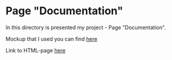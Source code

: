 # Page "Documentation"
In this directory is presented my project - Page "Documentation".

Mockup that I used you can find [here](https://www.figma.com/file/FP2fHfIEPk4J42DYQGuMw/position-transform)


Link to HTML-page [here](https://ruslana-p.github.io/Portfolio/page_documentation/index.html)